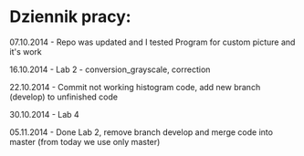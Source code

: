Dziennik pracy:
===========================================
07.10.2014	-	Repo was updated and I tested Program for custom picture and it's work

16.10.2014 - Lab 2 - conversion_grayscale, correction

22.10.2014 - Commit not working histogram code, add new branch (develop) to unfinished code

30.10.2014 - Lab 4

05.11.2014 - Done Lab 2, remove branch develop and merge code into master (from today we use only master)
